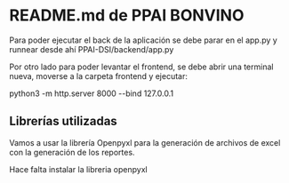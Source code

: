 <h1>README.md de PPAI BONVINO</h1>
<p>Para poder ejecutar el back de la aplicación se debe parar en el app.py y runnear desde ahí PPAI-DSI/backend/app.py</p>



<p>Por otro lado para poder levantar el frontend, se debe abrir una terminal nueva, moverse a la carpeta frontend y ejecutar:</p>
<p>python3 -m http.server 8000 --bind 127.0.0.1</p>
<h2>Librerías utilizadas</h2>
<p>Vamos a usar la librería Openpyxl para la generación de archivos de excel con la generación de los reportes.</p>

<p>Hace falta instalar la libreria openpyxl</p>
